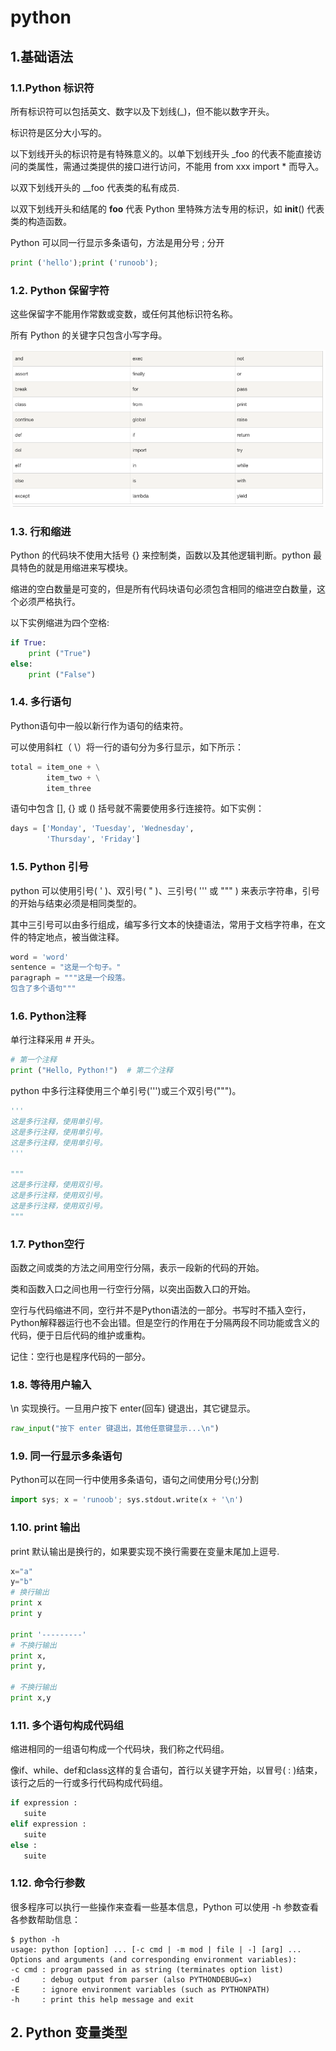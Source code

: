 # python

## 1.基础语法

### 1.1.Python 标识符

所有标识符可以包括英文、数字以及下划线(_)，但不能以数字开头。  

标识符是区分大小写的。  

以下划线开头的标识符是有特殊意义的。以单下划线开头 _foo 的代表不能直接访问的类属性，需通过类提供的接口进行访问，不能用 from xxx import * 而导入。  

以双下划线开头的 __foo 代表类的私有成员.  

以双下划线开头和结尾的 __foo__ 代表 Python 里特殊方法专用的标识，如 __init__() 代表类的构造函数。  

Python 可以同一行显示多条语句，方法是用分号 ; 分开  

```py
print ('hello');print ('runoob');
```

### 1.2. Python 保留字符

这些保留字不能用作常数或变数，或任何其他标识符名称。  

所有 Python 的关键字只包含小写字母。

![py](images/py1.png)

### 1.3. 行和缩进

Python 的代码块不使用大括号 {} 来控制类，函数以及其他逻辑判断。python 最具特色的就是用缩进来写模块。  

缩进的空白数量是可变的，但是所有代码块语句必须包含相同的缩进空白数量，这个必须严格执行。  

以下实例缩进为四个空格:

```py
if True:
    print ("True")
else:
    print ("False")
```

### 1.4. 多行语句

Python语句中一般以新行作为语句的结束符。  

可以使用斜杠（ \）将一行的语句分为多行显示，如下所示：  

```py
total = item_one + \
        item_two + \
        item_three
```

语句中包含 [], {} 或 () 括号就不需要使用多行连接符。如下实例：

```py
days = ['Monday', 'Tuesday', 'Wednesday',
        'Thursday', 'Friday']
```

### 1.5. Python 引号

python 可以使用引号( ' )、双引号( " )、三引号( ''' 或 """ ) 来表示字符串，引号的开始与结束必须是相同类型的。  

其中三引号可以由多行组成，编写多行文本的快捷语法，常用于文档字符串，在文件的特定地点，被当做注释。

```py
word = 'word'
sentence = "这是一个句子。"
paragraph = """这是一个段落。
包含了多个语句"""
```

### 1.6. Python注释

单行注释采用 # 开头。  

```py
# 第一个注释
print ("Hello, Python!")  # 第二个注释
```

python 中多行注释使用三个单引号(''')或三个双引号(""")。  

```py
'''
这是多行注释，使用单引号。
这是多行注释，使用单引号。
这是多行注释，使用单引号。
'''

"""
这是多行注释，使用双引号。
这是多行注释，使用双引号。
这是多行注释，使用双引号。
"""
```

### 1.7. Python空行

函数之间或类的方法之间用空行分隔，表示一段新的代码的开始。  

类和函数入口之间也用一行空行分隔，以突出函数入口的开始。  

空行与代码缩进不同，空行并不是Python语法的一部分。书写时不插入空行，Python解释器运行也不会出错。但是空行的作用在于分隔两段不同功能或含义的代码，便于日后代码的维护或重构。  

记住：空行也是程序代码的一部分。  

### 1.8. 等待用户输入

\n 实现换行。一旦用户按下 enter(回车) 键退出，其它键显示。

```py
raw_input("按下 enter 键退出，其他任意键显示...\n")
```

### 1.9. 同一行显示多条语句

Python可以在同一行中使用多条语句，语句之间使用分号(;)分割

```py
import sys; x = 'runoob'; sys.stdout.write(x + '\n')
```

### 1.10. print 输出

print 默认输出是换行的，如果要实现不换行需要在变量末尾加上逗号.  

```py
x="a"
y="b"
# 换行输出
print x
print y

print '---------'
# 不换行输出
print x,
print y,

# 不换行输出
print x,y
```

### 1.11. 多个语句构成代码组

缩进相同的一组语句构成一个代码块，我们称之代码组。  

像if、while、def和class这样的复合语句，首行以关键字开始，以冒号( : )结束，该行之后的一行或多行代码构成代码组。  

```py
if expression : 
   suite 
elif expression :  
   suite  
else :  
   suite
```

### 1.12. 命令行参数

很多程序可以执行一些操作来查看一些基本信息，Python 可以使用 -h 参数查看各参数帮助信息：

```text
$ python -h 
usage: python [option] ... [-c cmd | -m mod | file | -] [arg] ... 
Options and arguments (and corresponding environment variables): 
-c cmd : program passed in as string (terminates option list) 
-d     : debug output from parser (also PYTHONDEBUG=x) 
-E     : ignore environment variables (such as PYTHONPATH) 
-h     : print this help message and exit 
```

## 2. Python 变量类型










